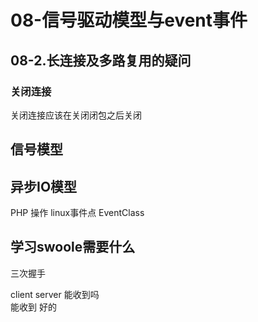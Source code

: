 # 08-信号驱动模型与event事件

## 08-2.长连接及多路复用的疑问

### 关闭连接

关闭连接应该在关闭闭包之后关闭

## 信号模型


## 异步IO模型

PHP 操作 linux事件点  EventClass


## 学习swoole需要什么

三次握手

client     server
能收到吗        
            能收到
好的       

               

